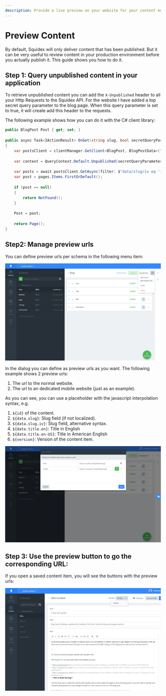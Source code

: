 ```yaml
---
description: Provide a live preview on your website for your content editors.
---
```


# Preview Content

By default, Squidex will only deliver content that has been published. But it can be very useful to review content in your production environment before you actually publish it. This guide shows you how to do it.

## Step 1: Query unpublished content in your application

To retrieve unpublished content you can add the `X-Unpublished` header to all your Http Requests to the Squidex API. For the website I have added a top secret query parameter to the blog page. When this query parameter is set to true, it will create add this header to the requests.

The following example shows how you can do it with the C\# client library:

```csharp
public BlogPost Post { get; set; }

public async Task<IActionResult> OnGet(string slug, bool secretQueryParameter = false)
{
    var postsClient = clientManager.GetClient<BlogPost, BlogPostData>("blog");

    var context = QueryContext.Default.Unpublished(secretQueryParameter);

    var posts = await postsClient.GetAsync(filter: $"data/slug/iv eq '{slug}'", context);
    var post = pages.Items.FirstOrDefault();

    if (post == null)
    {
        return NotFound();
    }

    Post = post;

    return Page();
}
```

## Step2: Manage preview urls

You can define preview urls per schema in the following menu item:

![Menu Item](../../.gitbook/assets/menu.png)

In the dialog you can define as preview urls as you want. The following example shows 2 preview urls:

1. The url to the normal website.
2. The url to an dedicated mobile website \(just as an example\).

As you can see, you can use a placeholder with the javascript interpolation syntax, e.g.

1. `${id}` of the content.
2. `${data.slug}`: Slug field \(if not localized\).
3. `${data.slug.iv}`: Slug field, alternative syntax.
4. `${data.title.en}`: Title in English
5. `${data.title.en-US}`: Title in American English
6. `${version}`: Version of the content item.

![Preview Urls](../../.gitbook/assets/dialog.png)

## Step 3: Use the preview button to go the corresponding URL:

If you open a saved content item, you will see the buttons with the preview urls:

![Preview Buttons](../../.gitbook/assets/button.png)

